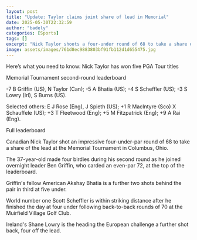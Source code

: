 ```yaml
---
layout: post
title: "Update: Taylor claims joint share of lead in Memorial"
date: 2025-05-30T22:32:59
author: "badely"
categories: [Sports]
tags: []
excerpt: "Nick Taylor shoots a four-under round of 68 to take a share of the lead at the Jack Nicklaus' Memorial Tournament in Columbus, Ohio."
image: assets/images/761d8ec9883803bf91fb112d1d655475.jpg
---
```


Here’s what you need to know: Nick Taylor has won five PGA Tour titles 

Memorial Tournament second-round leaderboard

-7 B Griffin (US), N Taylor (Can); -5 A Bhatia (US); -4 S Scheffler (US); -3 S Lowry (Irl), S Burns (US).

Selected others: E J Rose (Eng), J Spieth (US); +1 R MacIntyre (Sco) X Schauffele (US); +3 T Fleetwood (Eng); +5 M Fitzpatrick (Eng); +9 A Rai (Eng).

Full leaderboard

Canadian Nick Taylor shot an impressive four-under-par round of 68 to take a share of the lead at the Memorial Tournament in Columbus, Ohio.

The 37-year-old made four birdies during his second round as he joined overnight leader Ben Griffin, who carded an even-par 72, at the top of the leaderboard.

Griffin's fellow American Akshay Bhatia is a further two shots behind the pair in third at five under. 

World number one Scott Scheffler is within striking distance after he finished the day at four under following back-to-back rounds of 70 at the Muirfield Village Golf Club.

Ireland's Shane Lowry is the heading the European challenge a further shot back, four off the lead. 

